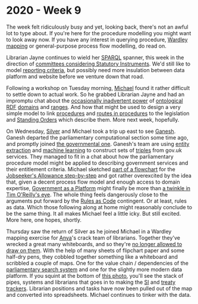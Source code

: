 # 2020 - Week 9

The week felt ridiculously busy and yet, looking back, there's not an awful lot to type about. If you're here for the procedure modelling you might want to look away now. If you have any interest in querying procedure, [Wardley mapping](https://en.wikipedia.org/wiki/Wardley_map) or general-purpose process flow modelling, do read on.


Librarian Jayne continues to wield her [SPARQL](https://en.wikipedia.org/wiki/SPARQL) spanner, this week in the direction of [committees considering Statutory Instruments](https://ukparliament.github.io/ontologies/procedure/meta/queries/committees/). We'd still like to model [reporting criteria](https://publications.parliament.uk/pa/jt5801/jtstatin/26/2602.htm), but possibly need more insulation between data platform and website before we venture down that road.

Following a workshop on Tuesday morning, [Michael](https://twitter.com/fantasticlife) found it rather difficult to settle down to actual work. So he grabbed Librarian Jayne and had an impromptu chat about the [occasionally inadvertent power](http://smethur.st/posts/176135865) of [ontological](https://en.wikipedia.org/wiki/Web_Ontology_Language) [RDF](https://en.wikipedia.org/wiki/Resource_Description_Framework) [domains](https://www.infowebml.ws/rdf-owl/domain.htm) and [ranges](https://www.infowebml.ws/rdf-owl/range.htm). And how that might be used to design a very simple model to link [procedures](https://ukparliament.github.io/ontologies/procedure/procedure-ontology.html#d4e153) and [routes in procedures](https://ukparliament.github.io/ontologies/procedure/procedure-ontology.html#d4e164) to the legislation and [Standing Orders](http://standing-orders.herokuapp.com/) which describe them. More next week, hopefully.

On Wednesday, [Silver](https://twitter.com/silveroliver) and Michael took a trip up east to see [Ganesh](https://twitter.com/gansenthi). Ganesh departed the parliamentary computational section some time ago, and promptly joined [the governmental one](https://gds.blog.gov.uk/). Ganesh's team are using [entity extraction](https://en.wikipedia.org/wiki/Named-entity_recognition) and [machine learning](https://en.wikipedia.org/wiki/Machine_learning) to construct sets of [triples](https://en.wikipedia.org/wiki/Semantic_triple) from gov.uk services. They managed to fit in a chat about how the parliamentary procedure model might be applied to describing government services and their entitlement criteria. Michael sketched [part of a flowchart](https://twitter.com/fantasticlife/status/1232707694190088194) for the [Jobseeker's Allowance step-by-step](https://www.gov.uk/jobseekers-allowance/eligibility) and got rather overexcited by the idea that, given a decent process flow model and enough access to domain expertise, [Government as a Platform](https://gds.blog.gov.uk/category/government-as-a-platform/) might finally be more than [a twinkle in Tim O'Reilly's eye](https://www.oreilly.com/library/view/open-government/9781449381936/ch02.html). The whole thing feels dangerously close to the arguments put forward by the [Rules as Code](http://www.slaw.ca/2019/06/14/the-fight-over-rules-as-code/) contingent. Or at least, rules as data. Which those following along at home might reasonably conclude to be the same thing. It all makes Michael feel a little icky. But still excited. More here, one hopes, shortly.

Thursday saw the return of Silver as he joined Michael in a Wardley mapping exercise for [Anya](https://twitter.com/bitten_)'s crack team of librarians. Together they've wrecked a great many whiteboards, and so they're [no longer allowed to draw on them](https://twitter.com/fantasticlife/status/1233378583583870977). With the help of many sheets of flipchart paper and some half-dry pens, they cobbled together something like a whiteboard and scribbled a couple of maps. One for the value chain / dependencies of the [parliamentary search system](https://search-material.parliament.uk/) and one for the slightly more modern data platform. If you squint at the bottom of [this photo](https://twitter.com/fantasticlife/status/1233000713359384576), you'll see the stack of pipes, systems and librarians that goes in to making the [SI](https://statutoryinstruments.parliament.uk/) and [treaty trackers](https://treaties.parliament.uk/). Librarian positions and tasks have now been pulled out of the map and converted into spreadsheets. Michael continues to tinker with the data.